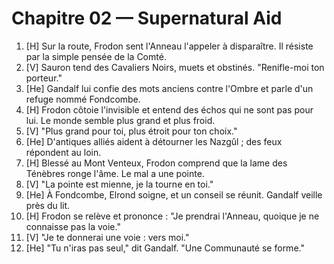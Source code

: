 # Chapitre 02 — Supernatural Aid

1. [H] Sur la route, Frodon sent l'Anneau l'appeler à disparaître. Il résiste par la simple pensée de la Comté.
2. [V] Sauron tend des Cavaliers Noirs, muets et obstinés. "Renifle-moi ton porteur."
3. [He] Gandalf lui confie des mots anciens contre l'Ombre et parle d'un refuge nommé Fondcombe.
4. [H] Frodon côtoie l'invisible et entend des échos qui ne sont pas pour lui. Le monde semble plus grand et plus froid.
5. [V] "Plus grand pour toi, plus étroit pour ton choix."
6. [He] D'antiques alliés aident à détourner les Nazgûl ; des feux répondent au loin.
7. [H] Blessé au Mont Venteux, Frodon comprend que la lame des Ténèbres ronge l'âme. Le mal a une pointe.
8. [V] "La pointe est mienne, je la tourne en toi."
9. [He] À Fondcombe, Elrond soigne, et un conseil se réunit. Gandalf veille près du lit.
10. [H] Frodon se relève et prononce : "Je prendrai l'Anneau, quoique je ne connaisse pas la voie."
11. [V] "Je te donnerai une voie : vers moi."
12. [He] "Tu n'iras pas seul," dit Gandalf. "Une Communauté se forme."
